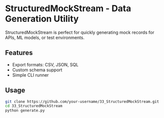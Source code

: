 # StructuredMockStream - Data Generation Utility

StructuredMockStream is perfect for quickly generating mock records for APIs, ML models, or test environments.

## Features
- Export formats: CSV, JSON, SQL  
- Custom schema support  
- Simple CLI runner  

## Usage
```bash
git clone https://github.com/your-username/33_StructuredMockStream.git
cd 33_StructuredMockStream
python generate.py
